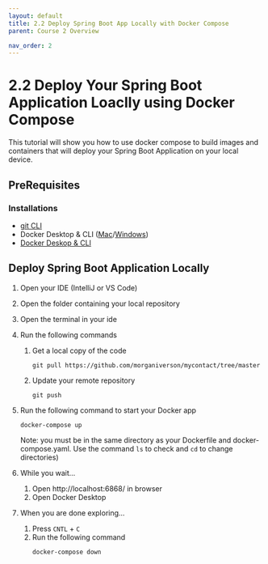 ```yaml
---
layout: default
title: 2.2 Deploy Spring Boot App Locally with Docker Compose
parent: Course 2 Overview

nav_order: 2
---
```


# 2.2 Deploy Your Spring Boot Application Loaclly using Docker Compose
This tutorial will show you how to use docker compose to build images and containers that will deploy your Spring Boot Application on your local device.

## PreRequisites
### Installations 
* [git CLI](https://git-scm.com/book/en/v2/Getting-Started-Installing-Git)
* Docker Desktop & CLI ([Mac](https://docs.docker.com/desktop/install/mac-install/)/[Windows](https://docs.docker.com/desktop/install/windows-install/))
* [Docker Deskop & CLI](https://docs.docker.com/compose/install/)


## Deploy Spring Boot Application Locally
1. Open your IDE (IntelliJ or VS Code)
2. Open the folder containing your local repository
3. Open the terminal in your ide
4. Run the following commands
    1. Get a local copy of the code
        ```
        git pull https://github.com/morganiverson/mycontact/tree/master
        ```
    2. Update your remote repository
        ```
        git push
        ```
5. Run the following command to start your Docker app 
    ```
    docker-compose up
    ```

    Note: you must be in the same directory as your Dockerfile and docker-compose.yaml. Use the command `ls` to check and `cd` to change directories)

6. While you wait...
    1. Open http://localhost:6868/ in browser
    2. Open Docker Desktop 
7. When you are done exploring...
    1. Press `CNTL` + `C`
    2. Run the following command
        ```
        docker-compose down
        ```

